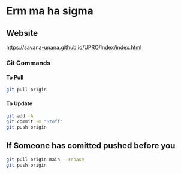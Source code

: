 # Erm ma ha sigma

## Website

<https://savana-unana.github.io/UPRO/Index/index.html>

### Git Commands

#### To Pull

``` bash
git pull origin
```

#### To Update

```bash
git add -A 
git commit -m "Stoff"
git push origin 

```

## If Someone has comitted pushed before you

 ``` bash
 git pull origin main --rebase
 git push origin
```
